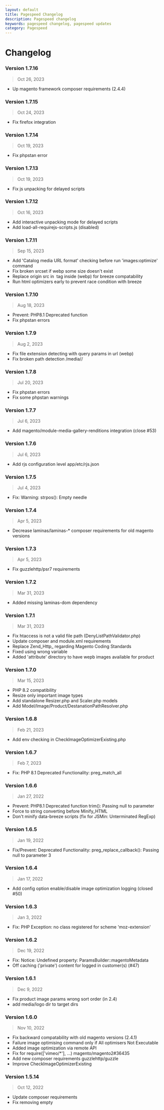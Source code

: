 ```yaml
---
layout: default
title: Pagespeed Changelog
description: Pagespeed changelog
keywords: pagespeed changelog, pagespeed updates
category: Pagespeed
---
```


# Changelog


### Version 1.7.16

> Oct 26, 2023

 - Up magento framework composer requirements (2.4.4)


### Version 1.7.15

> Oct 24, 2023

 - Fix firefox integration

### Version 1.7.14

> Oct 19, 2023

 - Fix phpstan error

### Version 1.7.13

> Oct 19, 2023

 - Fix js unpacking for delayed scripts

### Version 1.7.12

> Oct 16, 2023

 - Add interactive unpacking mode for delayed scripts
 - Add load-all-requirejs-scripts.js (disabled)

### Version 1.7.11

> Sep 15, 2023

 - Add 'Catalog media URL format' checking before run 'images:optimize' command
 - Fix broken srcset if webp some size doesn't exist
 - Replace origin src in <img> tag inside <picture> (webp) for breeze compatability
 - Run html optimizers early to prevent race condition with breeze

### Version 1.7.10

> Aug 18, 2023

 - Prevent: PHP8.1 Deprecated function
 - Fix phpstan errors

### Version 1.7.9

> Aug 2, 2023

 - Fix file extension detecting with query params in url (webp)
 - Fix broken path detection /media//

### Version 1.7.8

> Jul 20, 2023

 - Fix phpstan errors
 - Fix some phpstan warnings

### Version 1.7.7

> Jul 6, 2023

 - Add magento/module-media-gallery-renditions integration (close #53)

### Version 1.7.6

> Jul 6, 2023

 - Add rjs configuration level app/etc/rjs.json

### Version 1.7.5

> Jul 4, 2023

 - Fix: Warning: strpos(): Empty needle

### Version 1.7.4

> Apr 5, 2023

 - Decrease laminas/laminas-* composer requirements for old magento versions

### Version 1.7.3

> Apr 5, 2023

 - Fix guzzlehttp/psr7 requirements

### Version 1.7.2

> Mar 31, 2023

 - Added missing laminas-dom dependency


### Version 1.7.1

> Mar 31, 2023

 - Fix htaccess is not a valid file path (DenyListPathValidator.php)
 - Update composer and module.xml requirements
 - Replace Zend_Http_ regarding Magento Coding Standards
 - Fixed using wrong variable
 - Added 'attribute' directory to have wepb images available for product


### Version 1.7.0

> Mar 15, 2023

 - PHP 8.2 compatibility
 - Resize only important image types
 - Add standalone Resizer.php and Scaler.php models
 - Add Model/Image/Product/DestanationPathResolver.php

### Version 1.6.8

> Feb 21, 2023

 - Add env checking in CheckImageOptimizerExisting.php

### Version 1.6.7

> Feb 7, 2023

 - Fix: PHP 8.1 Deprecated Functionality: preg_match_all

### Version 1.6.6

> Jan 27, 2022

 - Prevent: PHP8.1 Deprecated function trim(): Passing null to parameter
 - Force to string converting before Minify_HTML
 - Don't minify data-breeze scripts (fix for JSMin: Unterminated RegExp)

### Version 1.6.5

> Jan 19, 2022

 - Fix/Prevent: Deprecated Functionality: preg_replace_callback(): Passing null to parameter 3

### Version 1.6.4

> Jan 17, 2022

 - Add config option enable/disable image optimization logging (closed #50)

### Version 1.6.3

> Jan 3, 2022

 - Fix: PHP Exception: no class registered for scheme 'moz-extension'

### Version 1.6.2

> Dec 19, 2022

 - Fix: Notice: Undefined property: ParamsBuilder::magentoMetadata
 - Off caching ('private') content for logged in customer(s) (#47)

### Version 1.6.1

> Dec 9, 2022

 - Fix product image params wrong sort order (in 2.4)
 - add media/logo dir to target dirs

### Version 1.6.0

> Nov 10, 2022

 - Fix backward compatability with old magento versions (2.4.1)
 - Failure image optimising command only if All optimisers Not Executable
 - Added image optimization via remote API
 - Fix for require(['vimeo/*'], ...) magento/magento2#36435
 - Add new composer requirements guzzlehttp/guzzle
 - Improve CheckImageOptimizerExisting

### Version 1.5.14

> Oct 12, 2022

 - Update composer requirements
 - Fix removing empty <style> tags
 - Remove dublicate messages

### Version 1.5.13

> Sep 26, 2022

 - Update advanced js bundling configuration (magento 2.4.5)

### Version 1.5.12

> Sep 5, 2022

 - Add pagebuilder integration (data-background-images)

### Version 1.5.11

> Sep 5, 2022

 - Remove all occurences of sourceMappingURL and sourceURL when JS files are aggregated


### Version 1.5.10

> Aug 18, 2022

 - Fix Deprecated Functionality: strpos(): Passing null to parameter 1 part

### Version 1.5.9

> Aug 18, 2022

 -  Prevent Deprecated Functionality: strpos() in php 8.1

### Version 1.5.8

> Aug 10, 2022

 - Fix wrong user agent detection
 - Removed jquery.cookie from deps (fixed Magento 2.4.5 broken add to cart)
 - Do not add requireJs lazy loading script if module is disabled
 - Fix phpstan errors
 - Fix MEQP warnings
 - Prevent not isset notices

### Version 1.5.7

> May 17, 2022

 - Fix: Don't add negative sizes
 - Fix: Implicit incompatible float to int conversion is deprecated, float array keys

### Version 1.5.6

> May 5, 2022

 - Fix:In PHP 8.1 Automatic conversion of false to array is deprecated (close #42)
 - Fix: PHP 8.1 'Deprecated Functionality: explode(): Passing null to parameter #2 () of type string is deprecated'

### Version 1.5.5

> Apr 27, 2022

 - Fix: meqp warnings
 - Fix: Notice: getimagesize(): read of 8192 bytes failed with errno=21

### Version 1.5.4

> Apr 7, 2022

 - Fix: CSS improver break svg icons xmlns inside critical css (part II)

### Version 1.5.3

> March 9, 2022

 - Fix: CSS improver break svg icons xmlns inside critical css (close #41)

### Version 1.5.2

> Jan 21, 2022

 - Fix: TypeError: strlen() expects parameter 1 to be string, null given

### Version 1.5.1

> Jan 21, 2022

 - Replace \Zend\Dom => \Laminas\Dom
 - Fix: Avoid using self-closing tag with non-void html element

### Version 1.5.0

> Jan 18, 2022

 - Don't defer css loader script (fix pagespeedCss is not defined)
 - Improve image service generators
 - Improve option(s) logic in swissup:pagespeed:images:resize command
 - Supress symfony process runtime exception (in image optimize)

### Version 1.4.27

> Aug 31, 2021

 - Fix analyze button store base url
 - Fix: prevent deferring scripts if body tag doesn't exist

### Version 1.4.26

> Aug 17, 2021

 - Fix class Optimizers\Cwebp not found
 - Add optimization for View\Result\Layout
 - Fix lose 'quality' param
 - Fix logic 'isset() will return false when checking a variable that has been assigned to null'


### Version 1.4.25

> Jul 28, 2021

 - Add config option for image optimizer timeout
 - Prevent 'Unable to unserialize value.'
 - Fix potential php warnings/errors (phpstan)

### Version 1.4.24

> July 1, 2021

 - Add our custom OptimizerChainFactory(without svgo)
 - Rename our cwebp optimizer to ConvertToWebp
 - Add CheckImageOptimizerExisting getMessages
 - Remove dublicate checking cwebp


### Version 1.4.23

> June 23, 2021

 - Removed direct marketplace module requirements
 - Fixed blown up critical css textarea at system config.

### Version 1.4.22

> June 22, 2021

 - Fix marketplace dependency

### Version 1.4.21

> June 18, 2021

 - Add marketplace installer (#34)
 - Add swissup:pagespeed:configure (#34)
 - Add criticalcss:generate command
 - Add swissup:pagespeed:[disable|enable] commands
 - Add image optimize tool checking in pagespeed:images:resize command
 - Move critical css generation into service
 - Improve command warnings and descriptions
 - Added lightboxpro to ResizeCommandTargetDirs

### Version 1.4.20

> May 17, 2021

 - Generation advanced bundles while run 'setup:static-content:deploy'
 - Decreased cron limit option default value to 100 (#35) b05edf

### Version 1.4.18

> May 17, 2021

 -  Fixed incorrect image/picture tag markup when responsive images is used, but
    the images itself are not ready to use (not found).

### Version 1.4.17

> May 14, 2021

 -  [Breeze](/m2/extensions/breeze/) integration added.
 -  Fixed broken html when using critical css feature.

### Version 1.4.16

> Apr 14, 2021

 -  Enable defer/critical css only on cms,catalog pages (#32)
 -  Disable build-in magento asyncCss on not allowed pages (#32)
 -  Added checking is image optimization was already enabled before CLI command run

### Version 1.4.15

> Apr 6, 2021

 -  Fixed invalid font url when deploying theme from terminal

### Version 1.4.14

> Mar 23, 2021

 -  Added synax highlighter to the "Advanced bundling" and "Default critical css"
    config options.
 -  Decreased layout shifts when using image lazyload feature.
 -  Fixed now working WebP images when original IMG has only `src` attribute.
 -  Added ability to use `{% raw %}{{pagespeed_asset_url}}{% endraw %}` in critical css.
    This feature allows you to include font or background urls as shown below:

    ```css
    src: url('{{pagespeed_asset_url}}/fonts/opensans/light/opensans-300.woff2') format('woff2');
    ```


### Version 1.4.12

> Nov 26, 2020

  - Add --with-custom, --with-product options to ImagesResizeCommand.
  - Advanced bundling improvement - better file resolving when minify js is enabled.
  - Small code improvments.

### Version 1.4.11

> Sep 23, 2020

  - Add preloading for custom resources.

### Version 1.4.10

> Aug 25, 2020

 -  Fixed broken mobile styles when critical css is enabled.
 -  Fixed js error when require.js loaded from CDN.

### Version 1.4.9

> Aug 6, 2020

 -  Fixed not working url to the CriticalCSS generator service.

### Version 1.4.8

> Aug 5, 2020

 -  Minimize layout shifts with own css loader.
 -  Don't push/preload images from `<picture>` tag.
 -  Fix webp+picture and lazyload data-srcset bug combination.
 -  Config refactoring.

### Version 1.4.7

> Jul 29, 2020

**Improvments**
 - Allow to install on Magento 2.4
 - Use swissup/module-image to get image dimensions
 - Optimize image dimensions calculation for luma-based themes
 - Added including custom page critical css (css/critical/[cms_index_index|...]-[1column|2column|...].[css|less])
 - Allow to include css without 'layout' suffix
 - Add config option 'Merge custom critical css files from your theme'
 - Prevent page jumping when lazy load and image placeholders are enabled
 - Override mage/bootstrap; Add requestIdleCallback wrapper in mage/bootsrap

**Fixes**
 - Remove duplicated preload css (if Magento already preloaded it)
 - Don't lazyload images that aren't visible on initial page load
 - Increase lazyload offset to 7 (Better for Argento themes)
 - Small improve lazyload (xs-hide, sm-hide)
 - Fix broken Result\Page usage; Illegal state

### Version 1.4.6

> Jul 10, 2020

**Improvments**
 - Added alternative recommendations
 - Added requirejs.nextTick setTimeout => requestIdleCallback
 - Added experimental idle forced requirejs loading
 - Improved getRjsJsonConfig function
 - Added Preloder (http2pusher before)

**Fixes**
 - Do not show filepath as config value if it was mistakenly written to config
 - Do not show critical file path when config is not saved and file is not exist
 - Fixed removing script(s) with ignoring attributes (ex:data-defer-js-ignore)

### Version 1.4.4

> Jul 1, 2020

**Improvments**
 - Add optionality <link rel='preload' if http2 push disabled
 - Add preconnect (close #24)
 - Add ExtractHosts (lost Preconnect)

**Fixes**
 - Fix many cloned source in <picture> if image repeats

### Version 1.4.3

> Jun 9, 2020

**Fixes**
 - Fix //pub/static/ in font url
 - Fix in remove empty 'criticalCss' <style>

**Improvments**
 - Improve js config options sort order

### Version 1.4.2

> May 7, 2020

**Improvments**
 - Add font http/2 pushing
 - Add ignore defer js signatures

### Version 1.4.1

> Apr 30, 2020

**Fixes**
 - Magento 2.3.5 CSP compatibility
 - Do not execute image resize task too often

### Version 1.4.0

> Apr 24, 2020

**Improvments**
 - Added ANALYZE; google pagespeed integration in config
 - Add image optimize cron schedule
 - Added filename filter argument to 'images:resize' console command
 - Added limit filter argument to 'images:resize' console command

**Fixes**
 - Fix (remove) empty data-type="criticalCss"
 - Move dublicate code in abstract class (custom config fields)
 - Added comments about heavy server load for some features
 - Add 'data-srcset' attribute to prepare list in WebP optimizer

### Version 1.3.17

> Mar 20, 2020

**Fixes**
 - Fix umlauts in image name bug
 - Fix C14N internalization bug
 - Fix php DOMDocument utf-8 international string (add prefix \xEF\xBB\xBF)
 - Remove code dublicates

**Improvments**
 - Improve bundling r.js config (swissup themes integration)
 - Move require js config default value into separate file rjs.json
 - Add AbstractImage optimizer
 - Image opimizers code was refactored
 - Move htt2push to construct di
 - Update lazysizes.min.js version to 5.2.0

### Version 1.3.15

> Feb 17, 2020

 - Marketplace data added

### Version 1.3.13

> Feb 5, 2020

**Fixes**
 - Possible fix 'Killed' bin/magento; recursion and allowed memory after install
 - Compilation not generating factories declared in di.xml (magento/magento2#12100)

### Version 1.3.12

> Jan 31, 2020

**Fixes**
 - Fix webp.webp.webp naming inside js
 - Fix $ext var notice

### Version 1.3.11

> Jan 27, 2020

**Fixes**
 - Ignore 'text/x-magento-template' in deferJs (close #19)
 - Add custom img attributes for webp optimiser
 - Fix webp naming inside js

### Version 1.3.10

> Jan 20, 2020

**Fixes**
 - Fix: backward compatability with magento 2.[1-2] was added
 - Add bugfix patch for 'segmentaion fault' with cacheInterface plugin

### Version 1.3.9

> Jan 17, 2020

**Improvments**
 - Move critical css output to page head (before <link>)

**Fixes**
 - Fix config path to use_css_critical_path

### Version 1.3.8

> Jan 16, 2020

**Fixes**
 - Fix possible bug 'sent too big header' http/2 over 4k (nginx max) 286c00
 - Fix advanced js bundlimg with .min.js suffix 3e4e6c

**Features**
 - Add integration with option 'Use CSS critical path' adf828
 - Minify block_html before save to cache (#17) 9a459a
 - New naming rule for webp files, name.jpg => name.jpg.webp (close #18) e8fb4a

### Version 1.3.7

> Dec 30, 2019

**Fixes**
 - Fix broken admin configuration page

### Version 1.3.6

> Nov 18, 2019

**Features**
 - Move fast image initialization to adapter
 - Add AbstractCachableOptimiser class
 - Add local cache in webp optizator

**Fixes**
 - Fix gzip checking (h2+zend1)
 - Fix lazyload image placeholder with srcset+sizes by html spec

### Version 1.3.5

> Sep 12, 2019

**Fixes**
 - Fix: Add root media files to resize images collection
 - Fix: webp images in media root located
 - Fix: Warning: implode(): Invalid arguments passed for mage 2.3.0
 - Fix: Pesponsive order media matching condition 857cd6
 - Fix: (Safari+webp) Don't change original <img> url if <picture> tag was add
 - Fix: Intagrate lazyload and <picture>

### Version 1.3.4

> Aug 19, 2019

**Features**
 - Add bundling from minified sources
 - Improve image resize command
 - Add bunling option docs link

**Fixes**
 - Fix: background notice in magento 2.2
 - Fix: logic to add <picture> tag

### Version 1.3.3

> Aug 6, 2019

**Fixes**
 - Fix: md5 not secure hash
 - Fix: Add <picture> tag wrapper for safari webp compatability

### Version 1.3.2

> Jul 23, 2019

**Fixes**
 - Fix: escaped tag(s) <\/tag> in text/x-custom-template
 - Fix: bug remove comments in x\-custom\-template(s) if start with comment '<' (or ends -->)

### Version 1.3.1

> Jul 17, 2019

**Fixes**
 -  Fix: apache_get_modules() function does not exist in php-fpm

### Version 1.3.0

> Jul 17, 2019

**Features**
 - Add advanced js bundling
 - Add lazyload custom config options
 - Dublicate move_inline_to_bottom config option

**Fixes**
 -  Remove native curl function calls; Improve HTTP/2 checking
 -  Remove get_headers() from gzip checking
 -  Fix http/2 push for remote links

### Version 1.2.5

> Jun 21, 2019

**Fixes**
 -  Fix srcset logic in responsive optimiser
 -  Improve dimensions checking at image resize command

### Version 1.2.4

> Jun 7, 2019

**Features**
 -  Add webp logic for images inside x-magento-init (fotorama at product page)
 -  Move js polyfills initialization to requirejs-config
 -  Upgrade lazysizes to 5.1.0 version
 -  Upgarde loadCss js library code

**Fixes**
 - Fix empty html warning in dnsprefetch
 - Fix 'Warning: strpos(): Empty needle'

### Version 1.2.3

> May 21, 2019

 -  Compatibility with Swissup_ProLabels module. Previously there was an issue when HTML minification enabled - some labels do not render.

### Version 1.2.2

> May 14, 2019

**Features**
- Remove using php DomDocumenr save HTML

**Fixes**
- Added <picture> tag patch at webm optimizer for safari compatibility
- Fixed paypal x-magento-template's bug
- Fixed :Uncaught Error Class 'Swissup/../Gallery' not found

### Version 1.2.1

> Mar 18, 2019

**Features**
- Add translates

**Fixes**
- Fix magento 2.2.5 integration
- Fixed GZIP test url in config

### Version 1.2.0

**Features**
- Add Responsive Images feature
- Add HTTP/2 support
- Add webp image support
- Add console command swissup:pagespeed:images:resize
- Add font-display:swap by default for @font-face in merged css
- Add profiling

**Fixes**
- Fix ignore lazyload bug
- Fix Zend_Dom_Query class not exist
- Fix </script> inside scrip
- Fix undefined CURL_HTTP_VERSION_2_0
- Fix gzip checking
- Improve deferjs optimizer
- Add AMP checking ?amp=1

### Version 1.1.0

- Rename composer package

**Fixes**
- Fix set expires for all page
- Add debugging traps

### Version 1.0.1

**Fixes**
- Improve defer css. add onerror
- Fix null response
- Override _removeScriptCB (add exceptions for application/ld+json, etc.)
- Add critical CSS
- Fix: View and view dir after unzip

### Version 1.0.0

**Features**
- [Minify HTML content](https://github.com/mrclay/minify)
- Optimise catalog images ([optimisation tools](https://github.com/spatie/image-optimizer#optimization-tools))
- Optimise css delivery ([loadCss](https://github.com/filamentgroup/loadCSS#why-loadcss))
- Add critical CSS
- Add [image lazy loading](https://github.com/aFarkas/lazysizes)
- defer js (Remove render-blocking JavaScript)
- Add dns-prefetch
- Add Expire header
- Auto add specify image dimension
- Add developer mode compatibility
- [Test GZIP compression](https://checkgzipcompression.com/)
- etc.

### Version 0.1.0

 - Initial release


##### See also

Great! Now you might want to see previous:

 - [Installation](/m2/extensions/pagespeed/installation/)
